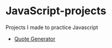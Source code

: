 # JavaScript-projects
Projects I made to practice Javascript

- [Quote Generator](https://madsakselsen.github.io/quote-generator/)

